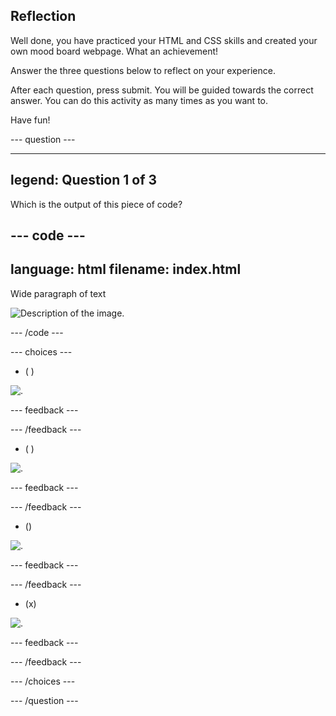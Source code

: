 ## Reflection

Well done, you have practiced your HTML and CSS skills and created your own mood board webpage. What an achievement!

Answer the three questions below to reflect on your experience.

After each question, press submit. You will be guided towards the correct answer. You can do this activity as many times as you want to.

Have fun!

--- question ---

---
legend: Question 1 of 3
---

Which is the output of this piece of code?

--- code ---
---
language: html
filename: index.html
---
<section class="wrap">
    <div class="wide">
        <p>Wide paragraph of text</p>
    </div>
    <img class="narrow" src="placeholder.png" alt="Description of the image.">
</section>

--- /code ---

--- choices ---

- ( )

![.](images/image-wide.png)

  --- feedback ---

  --- /feedback ---

- ( )

![.](images/image-wide-image.png)

  --- feedback ---

  --- /feedback ---

- () 

![.](images/regular-image.png)

  --- feedback ---

  --- /feedback ---

- (x) 

![.](images/wide-image.png)

  --- feedback ---

  --- /feedback ---

--- /choices ---

--- /question ---
